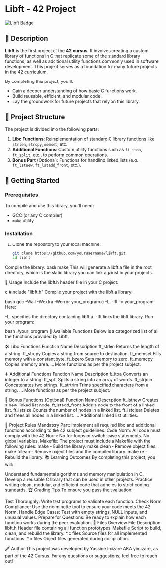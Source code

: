 # Libft - 42 Project

![Libft Badge](https://img.shields.io/badge/42%20Project-Libft-blue)

## 📝 Description

**Libft** is the first project of the **42 cursus**. It involves creating a custom library of functions in C that replicate some of the standard library functions, as well as additional utility functions commonly used in software development. This project serves as a foundation for many future projects in the 42 curriculum.

By completing this project, you'll:
- Gain a deeper understanding of how basic C functions work.
- Build reusable, efficient, and modular code.
- Lay the groundwork for future projects that rely on this library.

## 📁 Project Structure

The project is divided into the following parts:
1. **Libc Functions**: Reimplementation of standard C library functions like `strlen`, `strcpy`, `memset`, etc.
2. **Additional Functions**: Custom utility functions such as `ft_itoa`, `ft_split`, etc., to perform common operations.
3. **Bonus Part** (Optional): Functions for handling linked lists (e.g., `ft_lstnew`, `ft_lstadd_front`, etc.).

## 🚀 Getting Started

### Prerequisites
To compile and use this library, you'll need:
- GCC (or any C compiler)
- `make` utility

### Installation
1. Clone the repository to your local machine:
   ```bash
   git clone https://github.com/yourusername/libft.git
   cd libft

Compile the library:
bash
make
This will generate a libft.a file in the root directory, which is the static library you can link against in your projects.

📜 Usage
Include the libft.h header file in your C project:

c
#include "libft.h"
Compile your project with the libft.a library:

bash
gcc -Wall -Wextra -Werror your_program.c -L. -lft -o your_program
Here:

-L. specifies the directory containing libft.a.
-lft links the libft library.
Run your program:

bash
./your_program
🔧 Available Functions
Below is a categorized list of all the functions provided by Libft.

🛠️ Libc Functions
Function Name	Description
ft_strlen	Returns the length of a string.
ft_strcpy	Copies a string from source to destination.
ft_memset	Fills memory with a constant byte.
ft_bzero	Sets memory to zero.
ft_memcpy	Copies memory area.
...	More functions as per the project subject.

➕ Additional Functions
Function Name	Description
ft_itoa	Converts an integer to a string.
ft_split	Splits a string into an array of words.
ft_strjoin	Concatenates two strings.
ft_strtrim	Trims specified characters from a string.
...	More functions as per the project subject.

🔗 Bonus Functions (Optional)
Function Name	Description
ft_lstnew	Creates a new linked list node.
ft_lstadd_front	Adds a node to the front of a linked list.
ft_lstsize	Counts the number of nodes in a linked list.
ft_lstclear	Deletes and frees all nodes in a linked list.
...	Additional linked list utilities.

📄 Project Rules
Mandatory Part: Implement all required libc and additional functions according to the 42 subject guidelines.
Code Norm: All code must comply with the 42 Norm:
No for-loops or switch-case statements.
No global variables.
Makefile: The project must include a Makefile with the following rules:
make - Build the library.
make clean - Remove object files.
make fclean - Remove object files and the compiled library.
make re - Rebuild the library.
📚 Learning Outcomes
By completing this project, you will:

Understand fundamental algorithms and memory manipulation in C.
Develop a reusable C library that can be used in other projects.
Practice writing clean, modular, and efficient code that adheres to strict coding standards.
🏆 Grading Tips
To ensure you pass the evaluation:

Test Thoroughly: Write test programs to validate each function.
Check Norm Compliance: Use the norminette tool to ensure your code meets the 42 Norm.
Handle Edge Cases: Test with empty strings, NULL inputs, and unusual values.
Prepare for Questions: Be ready to explain how each function works during the peer evaluation.
📂 Files Overview
File	Description
libft.h	Header file containing all function prototypes.
Makefile	Script to build, clean, and rebuild the library.
*.c files	Source files for all implemented functions.
*.o files	Object files generated during compilation.

🖋️ Author
This project was developed by Yassine Imizare AKA yimizare, as part of the 42 Cursus. For any questions or suggestions, feel free to reach out!